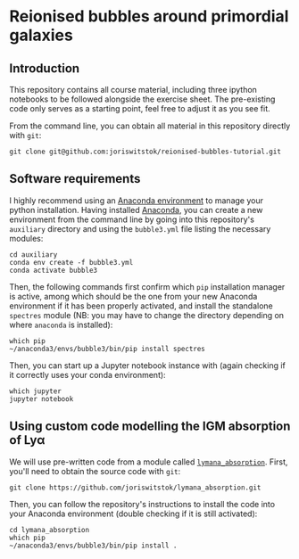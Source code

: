 # Reionised bubbles around primordial galaxies

## Introduction

This repository contains all course material, including three ipython notebooks to be followed alongside the exercise sheet. The pre-existing code only serves as a starting point, feel free to adjust it as you see fit.

From the command line, you can obtain all material in this repository directly with `git`:
```
git clone git@github.com:joriswitstok/reionised-bubbles-tutorial.git
```

## Software requirements

I highly recommend using an [Anaconda environment](https://docs.conda.io/projects/conda/en/latest/user-guide/tasks/manage-environments.html) to manage your python installation. Having installed [Anaconda](https://docs.conda.io/projects/conda/en/latest/user-guide/install/index.html#), you can create a new environment from the command line by going into this repository's `auxiliary` directory and using the `bubble3.yml` file listing the necessary modules:
```
cd auxiliary
conda env create -f bubble3.yml
conda activate bubble3
```
Then, the following commands first confirm which `pip` installation manager is active, among which should be the one from your new Anaconda environment if it has been properly activated, and install the standalone `spectres` module (NB: you may have to change the directory depending on where `anaconda` is installed):
```
which pip
~/anaconda3/envs/bubble3/bin/pip install spectres
```
Then, you can start up a Jupyter notebook instance with (again checking if it correctly uses your conda environment):
```
which jupyter
jupyter notebook
```

## Using custom code modelling the IGM absorption of Lyα

We will use pre-written code from a module called [`lymana_absorption`](https://github.com/joriswitstok/lymana_absorption). First, you'll need to obtain the source code with `git`:
```
git clone https://github.com/joriswitstok/lymana_absorption.git
```
Then, you can follow the repository's instructions to install the code into your Anaconda environment (double checking if it is still activated):
```
cd lymana_absorption
which pip
~/anaconda3/envs/bubble3/bin/pip install .
```